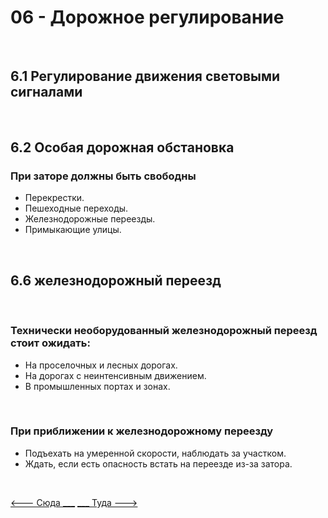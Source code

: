 <h1>06 - Дорожное регулирование</h1>

<br>

<h2>6.1 Регулирование движения световыми сигналами</h2>

<br>

<h2>6.2 Особая дорожная обстановка</h2>
<h3>При заторе должны быть свободны</h3>
<ul>
<li>Перекрестки.</li>
<li>Пешеходные переходы.</li>
<li>Железнодорожные переезды.</li>
<li>Примыкающие улицы.</li>
</ul>

<br>

<h2>6.6 железнодорожный переезд</h2>

<br>

<h3>Технически необорудованный железнодорожный переезд стоит ожидать:</h3>
<ul>
<li>На проселочных и лесных дорогах.</li>
<li>На дорогах с неинтенсивным движением.</li>
<li>В промышленных портах и зонах.</li>
</ul>
<br>

<h3>При приближении к железнодорожному переезду</h3>
<ul>
<li>Подъехать на умеренной скорости, наблюдать за участком.</li>
<li>Ждать, если есть опасность встать на переезде из-за затора.</li>
</ul>
<br>

[<--- Сюда ___](/05%20-%20priority%20pass.md)
[___ Туда --->](/07%20-%20speed,%20distance%20&%20ecodriving.md)
